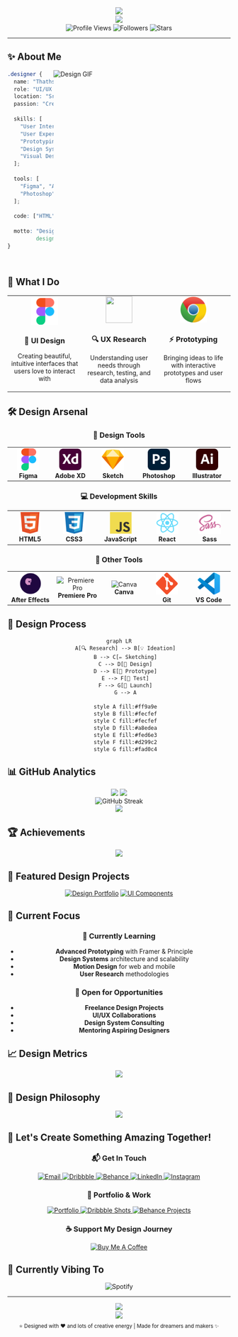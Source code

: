 <div align="center">
  <img src="https://capsule-render.vercel.app/api?type=waving&color=gradient&customColorList=12,8,18,19,20&height=200&section=header&text=Creative%20Designer&fontSize=45&fontColor=fff&animation=fadeIn&fontAlignY=35&desc=Crafting%20Beautiful%20Digital%20Experiences&descAlignY=55&descSize=18"/>
</div>

<div align="center">
  <img src="https://readme-typing-svg.herokuapp.com?font=Playfair+Display&size=35&pause=1000&color=FF6B9D&center=true&vCenter=true&width=700&height=80&lines=UI%2FUX+Designer+%F0%9F%8E%A8;Digital+Product+Designer+%E2%9C%A8;User+Experience+Architect+%F0%9F%92%AB;Creative+Problem+Solver+%F0%9F%9A%80;Design+Systems+Expert+%F0%9F%8E%AF" />
</div>

<div align="center">
  <img src="https://komarev.com/ghpvc/?username=your-girlfriend-username&label=Profile%20Views&color=ff69b4&style=for-the-badge" alt="Profile Views" />
  <img src="https://img.shields.io/github/followers/your-girlfriend-username?label=Followers&style=for-the-badge&color=9c88ff&labelColor=302D41" alt="Followers" />
  <img src="https://img.shields.io/github/stars/your-girlfriend-username?label=Stars&style=for-the-badge&color=f9e2af&labelColor=302D41" alt="Stars" />
</div>

---

## ✨ About Me

<img align="right" alt="Design GIF" width="400" src="https://raw.githubusercontent.com/gist/manojkiran/c17ef76c371c4bac5bb0cc74c96c082d/raw/bcae22eb61473677a5e59e7b34676b8c3f2c1a43/designer.gif">

```css
.designer {
  name: "Thathsarani venura thnasuriya";
  role: "UI/UX Designer";
  location: "Sri Lanka 🇱🇰";
  passion: "Creating meaningful user experiences";
  
  skills: [
    "User Interface Design",
    "User Experience Research", 
    "Prototyping & Wireframing",
    "Design Systems",
    "Visual Design"
  ];
  
  tools: [
    "Figma", "Adobe XD", "Sketch",
    "Photoshop", "Illustrator", "After Effects"
  ];
  
  code: ["HTML", "CSS", "JavaScript"];
  
  motto: "Design is not just what it looks like - 
         design is how it works! 💫";
}
```

<br clear="right"/>

## 🎯 What I Do

<table>
<tr>
<td width="33%" align="center">
<img src="https://raw.githubusercontent.com/devicons/devicon/master/icons/figma/figma-original.svg" width="60" height="60">
<h3>🎨 UI Design</h3>
<p>Creating beautiful, intuitive interfaces that users love to interact with</p>
</td>
<td width="33%" align="center">
<img src="https://cdn.jsdelivr.net/gh/devicons/devicon/icons/materialui/materialui-original.svg" width="60" height="60">
<h3>🔍 UX Research</h3>
<p>Understanding user needs through research, testing, and data analysis</p>
</td>
<td width="33%" align="center">
<img src="https://raw.githubusercontent.com/devicons/devicon/master/icons/chrome/chrome-original.svg" width="60" height="60">
<h3>⚡ Prototyping</h3>
<p>Bringing ideas to life with interactive prototypes and user flows</p>
</td>
</tr>
</table>

## 🛠️ Design Arsenal

<div align="center">

### 🎨 Design Tools
<table>
<tr>
<td align="center" width="120">
<img src="https://raw.githubusercontent.com/devicons/devicon/master/icons/figma/figma-original.svg" width="50" height="50" alt="Figma" />
<br><strong>Figma</strong>
</td>
<td align="center" width="120">
<img src="https://raw.githubusercontent.com/devicons/devicon/master/icons/xd/xd-plain.svg" width="50" height="50" alt="Adobe XD" />
<br><strong>Adobe XD</strong>
</td>
<td align="center" width="120">
<img src="https://raw.githubusercontent.com/devicons/devicon/master/icons/sketch/sketch-original.svg" width="50" height="50" alt="Sketch" />
<br><strong>Sketch</strong>
</td>
<td align="center" width="120">
<img src="https://raw.githubusercontent.com/devicons/devicon/master/icons/photoshop/photoshop-plain.svg" width="50" height="50" alt="Photoshop" />
<br><strong>Photoshop</strong>
</td>
<td align="center" width="120">
<img src="https://raw.githubusercontent.com/devicons/devicon/master/icons/illustrator/illustrator-plain.svg" width="50" height="50" alt="Illustrator" />
<br><strong>Illustrator</strong>
</td>
</tr>
</table>

### 💻 Development Skills
<table>
<tr>
<td align="center" width="120">
<img src="https://raw.githubusercontent.com/devicons/devicon/master/icons/html5/html5-original.svg" width="50" height="50" alt="HTML5" />
<br><strong>HTML5</strong>
</td>
<td align="center" width="120">
<img src="https://raw.githubusercontent.com/devicons/devicon/master/icons/css3/css3-original.svg" width="50" height="50" alt="CSS3" />
<br><strong>CSS3</strong>
</td>
<td align="center" width="120">
<img src="https://raw.githubusercontent.com/devicons/devicon/master/icons/javascript/javascript-original.svg" width="50" height="50" alt="JavaScript" />
<br><strong>JavaScript</strong>
</td>
<td align="center" width="120">
<img src="https://raw.githubusercontent.com/devicons/devicon/master/icons/react/react-original.svg" width="50" height="50" alt="React" />
<br><strong>React</strong>
</td>
<td align="center" width="120">
<img src="https://raw.githubusercontent.com/devicons/devicon/master/icons/sass/sass-original.svg" width="50" height="50" alt="Sass" />
<br><strong>Sass</strong>
</td>
</tr>
</table>

### 🔧 Other Tools
<table>
<tr>
<td align="center" width="120">
<img src="https://raw.githubusercontent.com/devicons/devicon/master/icons/aftereffects/aftereffects-original.svg" width="50" height="50" alt="After Effects" />
<br><strong>After Effects</strong>
</td>
<td align="center" width="120">
<img src="https://raw.githubusercontent.com/devicons/devicon/master/icons/premiere/premiere-original.svg" width="50" height="50" alt="Premiere Pro" />
<br><strong>Premiere Pro</strong>
</td>
<td align="center" width="120">
<img src="https://cdn.jsdelivr.net/gh/devicons/devicon/icons/canva/canva-original.svg" width="50" height="50" alt="Canva" />
<br><strong>Canva</strong>
</td>
<td align="center" width="120">
<img src="https://raw.githubusercontent.com/devicons/devicon/master/icons/git/git-original.svg" width="50" height="50" alt="Git" />
<br><strong>Git</strong>
</td>
<td align="center" width="120">
<img src="https://raw.githubusercontent.com/devicons/devicon/master/icons/vscode/vscode-original.svg" width="50" height="50" alt="VS Code" />
<br><strong>VS Code</strong>
</td>
</tr>
</table>

</div>

## 🌈 Design Process

<div align="center">

```mermaid
graph LR
    A[🔍 Research] --> B[💡 Ideation]
    B --> C[✏️ Sketching]
    C --> D[🎨 Design]
    D --> E[🔄 Prototype]
    E --> F[🧪 Test]
    F --> G[🚀 Launch]
    G --> A
    
    style A fill:#ff9a9e
    style B fill:#fecfef
    style C fill:#fecfef
    style D fill:#a8edea
    style E fill:#fed6e3
    style F fill:#d299c2
    style G fill:#fad0c4
```

</div>

## 📊 GitHub Analytics

<div align="center">
  <img height="180em" src="https://github-readme-stats.vercel.app/api?username=your-girlfriend-username&show_icons=true&theme=material-palenight&hide_border=true&count_private=true&include_all_commits=true" />
  <img height="180em" src="https://github-readme-stats.vercel.app/api/top-langs/?username=your-girlfriend-username&layout=compact&theme=material-palenight&hide_border=true&langs_count=8" />
</div>

<div align="center">
  <img src="https://streak-stats.demolab.com/?user=your-girlfriend-username&theme=material-palenight&hide_border=true" alt="GitHub Streak" />
</div>

<div align="center">
  <img src="https://github-readme-activity-graph.vercel.app/graph?username=your-girlfriend-username&theme=material-palenight&hide_border=true&bg_color=292D3E&color=C792EA&line=82AAFF&point=FFCB6B" />
</div>

## 🏆 Achievements

<div align="center">
  <img src="https://github-profile-trophy.vercel.app/?username=your-girlfriend-username&theme=material-palenight&no-frame=true&row=1&column=7&margin-h=15&margin-w=5" />
</div>

## 🎨 Featured Design Projects

<div align="center">

[![Design Portfolio](https://github-readme-stats.vercel.app/api/pin/?username=your-girlfriend-username&repo=design-portfolio&theme=material-palenight&hide_border=true)](https://github.com/your-girlfriend-username/design-portfolio)
[![UI Components](https://github-readme-stats.vercel.app/api/pin/?username=your-girlfriend-username&repo=ui-components&theme=material-palenight&hide_border=true)](https://github.com/your-girlfriend-username/ui-components)

</div>

## 🎯 Current Focus

<div align="center">

### 🌱 Currently Learning
- **Advanced Prototyping** with Framer & Principle
- **Design Systems** architecture and scalability
- **Motion Design** for web and mobile
- **User Research** methodologies

### 💼 Open for Opportunities
- **Freelance Design Projects**
- **UI/UX Collaborations**
- **Design System Consulting**
- **Mentoring Aspiring Designers**

</div>

## 📈 Design Metrics

<div align="center">
  <img src="https://activity-graph.herokuapp.com/graph?username=your-girlfriend-username&theme=material-palenight&hide_border=true&custom_title=Design%20Activity%20Graph" />
</div>

## 💫 Design Philosophy

<div align="center">
  <img src="https://quotes-github-readme.vercel.app/api?type=horizontal&theme=material-palenight&quote=Good%20design%20is%20invisible.%20Great%20design%20is%20felt." />
</div>

## 🤝 Let's Create Something Amazing Together!

<div align="center">

### 📬 Get In Touch

<a href="mailto:designer@email.com">
  <img src="https://img.shields.io/badge/Email-FF6B9D?style=for-the-badge&logo=gmail&logoColor=white" alt="Email" />
</a>
<a href="https://dribbble.com/yourusername">
  <img src="https://img.shields.io/badge/Dribbble-EA4C89?style=for-the-badge&logo=dribbble&logoColor=white" alt="Dribbble" />
</a>
<a href="https://behance.net/yourusername">
  <img src="https://img.shields.io/badge/Behance-1769ff?style=for-the-badge&logo=behance&logoColor=white" alt="Behance" />
</a>
<a href="https://linkedin.com/in/yourusername">
  <img src="https://img.shields.io/badge/LinkedIn-0077B5?style=for-the-badge&logo=linkedin&logoColor=white" alt="LinkedIn" />
</a>
<a href="https://instagram.com/yourusername">
  <img src="https://img.shields.io/badge/Instagram-E4405F?style=for-the-badge&logo=instagram&logoColor=white" alt="Instagram" />
</a>

### 🎨 Portfolio & Work

<a href="https://your-portfolio-website.com" target="_blank">
  <img src="https://img.shields.io/badge/Portfolio-FF6B9D?style=for-the-badge&logo=google-chrome&logoColor=white" alt="Portfolio" />
</a>
<a href="https://dribbble.com/yourusername" target="_blank">
  <img src="https://img.shields.io/badge/Dribbble_Shots-EA4C89?style=for-the-badge&logo=dribbble&logoColor=white" alt="Dribbble Shots" />
</a>
<a href="https://behance.net/yourusername" target="_blank">
  <img src="https://img.shields.io/badge/Behance_Projects-1769FF?style=for-the-badge&logo=behance&logoColor=white" alt="Behance Projects" />
</a>

### ☕ Support My Design Journey

<a href="https://www.buymeacoffee.com/yourusername" target="_blank">
  <img src="https://cdn.buymeacoffee.com/buttons/v2/default-yellow.png" alt="Buy Me A Coffee" style="height: 60px !important;width: 217px !important;" />
</a>

</div>

## 🎵 Currently Vibing To

<div align="center">
  <img src="https://spotify-github-profile.vercel.app/api/spotify?background_color=292D3E&border_color=C792EA" alt="Spotify" />
</div>

---

<div align="center">
  <img src="https://capsule-render.vercel.app/api?type=waving&color=gradient&customColorList=12,8,18,19,20&height=120&section=footer" />
</div>

<div align="center">
  <img src="https://readme-typing-svg.herokuapp.com?font=Playfair+Display&pause=1000&color=FF6B9D&center=true&vCenter=true&width=600&lines=Thanks+for+stopping+by!+%F0%9F%8E%A8;Let's+design+the+future+together!+%E2%9C%A8;Keep+creating+beautiful+experiences!+%F0%9F%92%AB" />
</div>

<div align="center">
  <sub>⭐️ Designed with ❤️ and lots of creative energy | Made for dreamers and makers ✨</sub>
</div>
